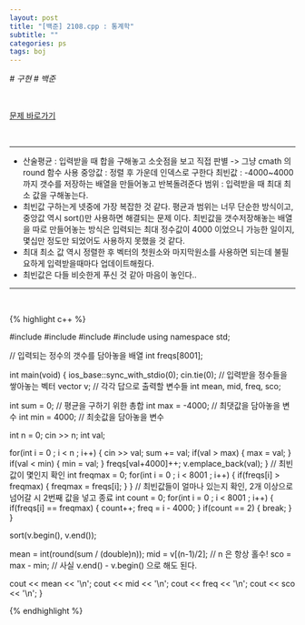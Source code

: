```yaml
---
layout: post
title: "[백준] 2108.cpp : 통계학"
subtitle: ""
categories: ps
tags: boj
---
```


*# 구현 # 백준*

<br>

[문제 바로가기](https://www.acmicpc.net/problem/2108)

<br>

---

- 산술평균 : 입력받을 때 합을 구해놓고 소숫점을 보고 직접 판별 -> 그냥 cmath 의 round 함수 사용 중앙값 : 정렬 후 가운데 인덱스로 구한다 최빈값 : -4000~4000 까지 갯수를 저장하는 배열을 만들어놓고 반복돌려준다 범위 : 입력받을 때 최대 최소 값을 구해놓는다.
- 최빈값 구하는게 넷중에 가장 복잡한 것 같다. 평균과 범위는 너무 단순한 방식이고, 중앙값 역시 sort()만 사용하면 해결되는 문제 이다. 최빈값을 갯수저장해놓는 배열을 따로 만들어놓는 방식은 입력되는 최대 정수값이 4000 이었으니 가능한 일이지, 몇십만 정도만 되었어도 사용하지 못했을 것 같다.
- 최대 최소 값 역시 정렬한 후 벡터의 첫원소와 마지막원소를 사용하면 되는데 불필요하게 입력받을때마다 업데이트해줬다.
- 최빈값은 다들 비슷한게 푸신 것 같아 마음이 놓인다..

---
<br>

{% highlight c++ %}

#include <iostream>
#include <vector>
#include <algorithm>
#include <cmath>
using namespace std;

// 입력되는 정수의 갯수를 담아놓을 배열
int freqs[8001];

int main(void)
{
  ios_base::sync_with_stdio(0);
  cin.tie(0);
  // 입력받을 정수들을 쌓아놓는 벡터
  vector<int> v;
  // 각각 답으로 출력할 변수들
  int mean, mid, freq, sco;

  int sum = 0; // 평균을 구하기 위한 총합
  int max = -4000; // 최댓값을 담아놓을 변수
  int min = 4000; // 최솟값을 담아놓을 변수

  int n = 0;
  cin >> n;
  int val;

  for(int i = 0 ; i < n ; i++)
  {
    cin >> val;
    sum += val;
    if(val > max)
    {
      max = val;
    }
    if(val < min)
    {
      min = val;
    }
    freqs[val+4000]++;
    v.emplace_back(val);
  }
  // 최빈값이 몇인지 확인
  int freqmax = 0;
  for(int i = 0 ; i < 8001 ; i++)
  {
    if(freqs[i] > freqmax)
    {
      freqmax = freqs[i];
    }
  }
  // 최빈값들이 얼마나 있는지 확인, 2개 이상으로 넘어갈 시 2번째 값을 넣고 종료
  int count = 0;
  for(int i = 0 ; i < 8001 ; i++)
  {
    if(freqs[i] == freqmax)
    {
      count++;
      freq = i - 4000;
    }
    if(count == 2)
    {
      break;
    }
  }

  sort(v.begin(), v.end());

  mean = int(round(sum / (double)n));
  mid = v[(n-1)/2]; // n 은 항상 홀수!
  sco = max - min; // 사실 v.end() - v.begin() 으로 해도 된다.

  cout << mean << '\n';
  cout << mid << '\n';
  cout << freq << '\n';
  cout << sco << '\n';
}

{% endhighlight %}

